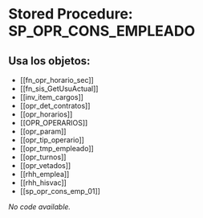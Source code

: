 # Stored Procedure: SP_OPR_CONS_EMPLEADO

## Usa los objetos:
- [[fn_opr_horario_sec]]
- [[fn_sis_GetUsuActual]]
- [[inv_item_cargos]]
- [[opr_det_contratos]]
- [[opr_horarios]]
- [[OPR_OPERARIOS]]
- [[opr_param]]
- [[opr_tip_operario]]
- [[opr_tmp_empleado]]
- [[opr_turnos]]
- [[opr_vetados]]
- [[rhh_emplea]]
- [[rhh_hisvac]]
- [[sp_opr_cons_emp_01]]

*No code available.*
